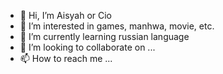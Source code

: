 - 👋 Hi, I’m Aisyah or Cio
- 👀 I’m interested in games, manhwa, movie, etc.
- 🌱 I’m currently learning russian language
- 💞️ I’m looking to collaborate on ...
- 📫 How to reach me ...

<!---
aisyahysso/aisyahysso is a ✨ special ✨ repository because its `README.md` (this file) appears on your GitHub profile.
You can click the Preview link to take a look at your changes.
--->
